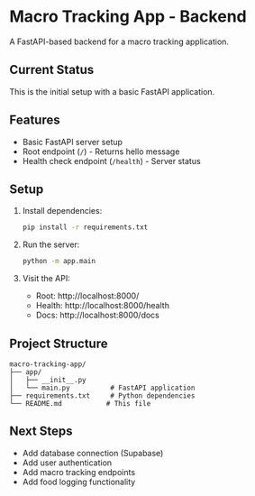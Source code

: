 # Macro Tracking App - Backend

A FastAPI-based backend for a macro tracking application.

## Current Status

This is the initial setup with a basic FastAPI application.

## Features

- Basic FastAPI server setup
- Root endpoint (`/`) - Returns hello message
- Health check endpoint (`/health`) - Server status

## Setup

1. Install dependencies:
   ```bash
   pip install -r requirements.txt
   ```

2. Run the server:
   ```bash
   python -m app.main
   ```

3. Visit the API:
   - Root: http://localhost:8000/
   - Health: http://localhost:8000/health
   - Docs: http://localhost:8000/docs

## Project Structure

```
macro-tracking-app/
├── app/
│   ├── __init__.py
│   └── main.py          # FastAPI application
├── requirements.txt     # Python dependencies
└── README.md           # This file
```

## Next Steps

- Add database connection (Supabase)
- Add user authentication
- Add macro tracking endpoints
- Add food logging functionality 